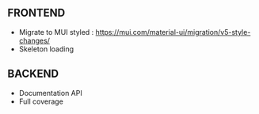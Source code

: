 
## FRONTEND
- Migrate to MUI styled : https://mui.com/material-ui/migration/v5-style-changes/
- Skeleton loading

## BACKEND
- Documentation API
- Full coverage